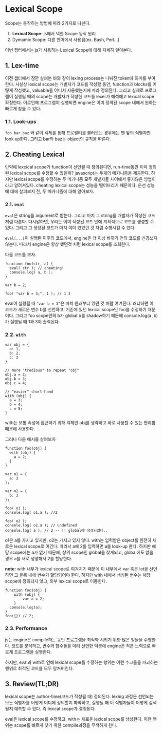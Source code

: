 # Lexical Scope

Scope는 동작하는 방법에 따라 2가지로 나뉜다.

1. **Lexical Scope**: js에서 택한 Scope 동작 원리
2. Dymamic Scope: 다른 언어에서 사용됨(ex. Bash, Perl...)

이번 챕터에서는 js가 사용하는 Lexical Scope에 대해 자세히 알아본다.

## 1. Lex-time
이전 챕터에서 잠깐 살펴본 바와 같이 lexing process는 나눠진 token에 의미를 부여한다.
사실상 lexical scope는 개발자가 코드를 작성할 동안, function과 blocks를 어떻게 작성했고, valuable을 어디서 사용했는지에 따라 정의된다. 그리고 실제로 프로그램이 실행될 때의 scope는 개발자가 작성한 코드를 lexer가 해석해고 lexical scope 확정한다. 이로인해 프로그램이 실행되면 engine은 이미 정의된 scope 내에서 원하는  빠르게 찾을 수 있다.

### 1.1. Look-ups
`foo.bar.baz` 와 같이 객체를 통해 프로펄티를 불러오는 경우에는 맨 앞의 식별자만 look up한다.
그리고 bar와 baz는 object의 규칙을 따른다.

## 2. Cheating Lexical
만약에 lexcical scope가 function이 선언될 때 정의된다면, run-time동안 이미 정의된 lexical scope를 수정할 수 있을까?
javascript는 두개의 메카니즘을 제공한다. 하지만 lexical scope를 수정하는 두 메카니즘 모두 개발자들 사이에서 좋지않은 방법이라고 알려져있다. 
cheating lexical scope는 성능을 떨어뜨리기 때문이다. 운선 성능에 대에 살펴보지 전, 두 메카니즘에 대해 알아보자.

### 2.1. `eval`
`eval`은 string을 argument로 받는다. 그리고 마치 그 string을 개발자가 작성한 코드처럼 다룬다. 
다시말하면, 우리는 이미 작성된 코드 안에 계획적으로 코드를 생성할 수 있다. 그리고 그 생성된 코드가 마치 이미 있었던 것 처럼 수행시킬 수 있다.

`eval(...)`이 실행된 이후의 코드에서, engine은 더 이상 바뀌기 전의 코드를 신경쓰지 않는다. 따라서 engine은 항상 했던것 처럼 lexical scope를 조회한다.

다음 코드를 보자.
```
function foo(str, a) {
  eval( str ); // cheating!
  console.log( a, b );
}

var b = 2;

foo( "var b = 3;", 1 ); // 1 3
```
eval이 실행될 때 `"var b = 3"`은 마치 원래부터 있던 것 처럼 여겨진다. 
왜냐하면 이 코드가 새로운 변수 b를 선언하고, 기존에 있던 lexical scope인 foo를 수정하기 때문이다.
그리고 foo scope안의 b가 global b를 shadow하기 때문에 console.log(a ,b)가 실행될 때 1과 3이 출력된다.


### 2.2. `with`
```
var obj = {
  a: 1,
  b: 2,
  c: 3
}

// more "tredious" to repeat "obj"
obj.a = 2;
obj.b = 3;
obj.c = 4;

// "easier" short-hand
with (obj) {
  a = 3;
  b = 4; 
  c = 5;
}
```
with는 보통 속성에 접근하기 위해 객체인 obj를 생략하고 바로 사용할 수 있는 편리함 때문에 사용한다.

그러나 다음 예시를 살펴보자
```
function foo(obj) {
  with (obj) {
    a = 2;
  }
}

var o1 = {
  a: 3
};

var o2 = {
  b: 3
};

foo( o1 );
console.log( o1.a ); //2

foo( o2 );
console.log( o2.a ); // undefined
console.log( a ); // 2 -- !! global에 생성되었다..
```
o1은 a를 가지고 있지만, o2는 가지고 있지 않다. with는 입력받은 object를 완전히 새로운 lexical scope로 여긴다. 
따라서 a에 2를 입력하면 a를 look-up 한다. 하지만 해당 scope에는 a가 없기 때문에, 상위 scope인 global을 찾게되고, global에도
없을 경우 a를 새로 생성해서 2를 할당한다.

**note:** with 내부가 lexical scope로 여겨지기 때문에 이 내부에서 var 혹은 let을 선언하면 그 블록 내에 변수가 할당되어야 한다.
하지만 with 내에서 생성된 변수는 해당 scope에 정의되지 않고, 외부 lexical scope로 이동한다.
```
function foo(obj) {
	with (obj) {
		var a = 2;
	}
  console.log(a);
}
foo({}) // 2;
```

### 2.3. Performance
js는 engine은 compile하는 동안 프로그램을 최적화 시키기 위한 많은 일들을 수행한다. 코드를 분석하고, 변수와 함수들을 미리 선언한 덕분에 engine은 적은 노력으로 빠르게 프로그램을 실행한다.

하지만, eval과 with로 인해 lexical scope를 수정하는 행위는 이런 수고들을 파괴하는 행위로 최적된 코드를 모두 망쳐버린다.

## 3. Review(TL;DR)

lexical scope는 author-time(코드가 작성될 때) 정의된다. lexing 과정은 선언되는 모든 식별자를 어떻게 어디에 정의할지 파악하고,
실행될 때 이 식별자들이 어떻게 검색될지 예측할 수 있다. 즉 lexical scope가 결정된다.

eval은 lexical scope를 수정하고, with는 새로운 lexical scope를 생성한다. 이런 행위는 scope를 빠르게 찾기 위한 compile과정을
무색하게 한다.

